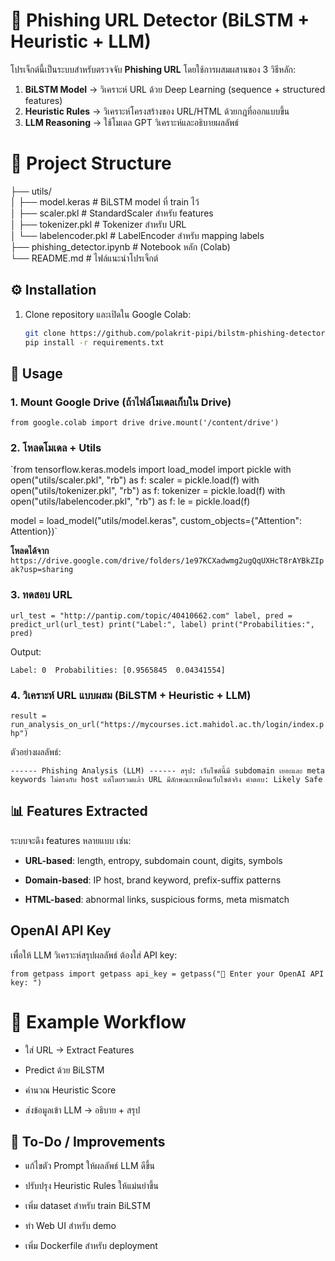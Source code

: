 # 🔎 Phishing URL Detector (BiLSTM + Heuristic + LLM)

โปรเจ็กต์นี้เป็นระบบสำหรับตรวจจับ **Phishing URL** โดยใช้การผสมผสานของ 3 วิธีหลัก:
1. **BiLSTM Model** → วิเคราะห์ URL ด้วย Deep Learning (sequence + structured features)
2. **Heuristic Rules** → วิเคราะห์โครงสร้างของ URL/HTML ด้วยกฎที่ออกแบบขึ้น
3. **LLM Reasoning** → ใช้โมเดล GPT วิเคราะห์และอธิบายผลลัพธ์


# 📂 Project Structure

├── utils/  
│ ├── model.keras # BiLSTM model ที่ train ไว้  
│ ├── scaler.pkl # StandardScaler สำหรับ features  
│ ├── tokenizer.pkl # Tokenizer สำหรับ URL  
│ └── labelencoder.pkl # LabelEncoder สำหรับ mapping labels  
├── phishing_detector.ipynb # Notebook หลัก (Colab)  
└── README.md # ไฟล์แนะนำโปรเจ็กต์


## ⚙️ Installation

1. Clone repository และเปิดใน Google Colab:
   ```bash
   git clone https://github.com/polakrit-pipi/bilstm-phishing-detector.git
   pip install -r requirements.txt

## 🚀 Usage

### 1. Mount Google Drive (ถ้าไฟล์โมเดลเก็บใน Drive)

`from google.colab import drive
drive.mount('/content/drive')`

### 2. โหลดโมเดล + Utils

`from tensorflow.keras.models import load_model import pickle with  open("utils/scaler.pkl", "rb") as f:
    scaler = pickle.load(f) with  open("utils/tokenizer.pkl", "rb") as f:
    tokenizer = pickle.load(f) with  open("utils/labelencoder.pkl", "rb") as f:
    le = pickle.load(f)

model = load_model("utils/model.keras", custom_objects={"Attention": Attention})` 

**โหลดได้จาก**
`https://drive.google.com/drive/folders/1e97KCXadwmg2ugQqUXHcT8rAYBkZIpak?usp=sharing` 


### 3. ทดสอบ URL

`url_test = "http://pantip.com/topic/40410662.com" label, pred = predict_url(url_test) print("Label:", label) print("Probabilities:", pred)` 

Output:

`Label: 0  Probabilities: [0.9565845  0.04341554]` 

### 4. วิเคราะห์ URL แบบผสม (BiLSTM + Heuristic + LLM)

`result = run_analysis_on_url("https://mycourses.ict.mahidol.ac.th/login/index.php")` 

ตัวอย่างผลลัพธ์:

`------ Phishing Analysis (LLM) ------ สรุป: เว็บไซต์นี้มี subdomain เยอะและ meta keywords ไม่ตรงกับ host แต่โดยรวมแล้ว URL มีลักษณะเหมือนเว็บไซต์จริง คำตอบ: Likely Safe`

## 📊 Features Extracted

ระบบจะดึง features หลายแบบ เช่น:

-   **URL-based**: length, entropy, subdomain count, digits, symbols
    
-   **Domain-based**: IP host, brand keyword, prefix-suffix patterns
    
-   **HTML-based**: abnormal links, suspicious forms, meta mismatch

## OpenAI API Key
เพื่อให้ LLM วิเคราะห์สรุปผลลัพธ์ ต้องใส่ API key:

`from getpass import getpass
api_key = getpass("🔑 Enter your OpenAI API key: ")`


# 📝 Example Workflow


-   ใส่ URL → Extract Features
    
-   Predict ด้วย BiLSTM
    
-   คำนวณ Heuristic Score
    
-   ส่งข้อมูลเข้า LLM → อธิบาย + สรุป

## 📌 To-Do / Improvements

-   แก้ไขตัว Prompt ให้ผลลัพธ์ LLM ดีขึ้น
-   ปรับปรุง Heuristic Rules ให้แม่นยำขึ้น
    
-   เพิ่ม dataset สำหรับ train BiLSTM
    
-   ทำ Web UI สำหรับ demo
    
-   เพิ่ม Dockerfile สำหรับ deployment

    
